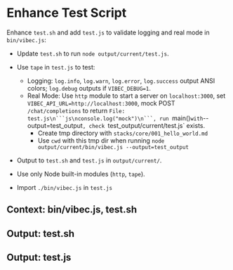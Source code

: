 # Enhance Test Script

Enhance `test.sh` and add `test.js` to validate logging and real mode in `bin/vibec.js`:
- Update `test.sh` to run `node output/current/test.js`.
- Use `tape` in `test.js` to test:
  - Logging: `log.info`, `log.warn`, `log.error`, `log.success` output ANSI colors; `log.debug` outputs if `VIBEC_DEBUG=1`.
  - Real Mode: Use `http` module to start a server on `localhost:3000`, set `VIBEC_API_URL=http://localhost:3000`, mock POST `/chat/completions` to return `File: test.js\n```js\nconsole.log("mock")\n```, run `main()` with `--output=test_output`, check `test_output/current/test.js` exists.
    - Create tmp directory with `stacks/core/001_hello_world.md`
    - Use `cwd` with this tmp dir when running `node output/current/bin/vibec.js --output=test_output`

- Output to `test.sh` and `test.js` in `output/current/`.
- Use only Node built-in modules (`http`, `tape`).
- Import `./bin/vibec.js` in `test.js`

## Context: bin/vibec.js, test.sh
## Output: test.sh
## Output: test.js
